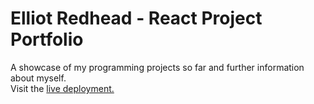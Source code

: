 # Elliot Redhead - React Project Portfolio

A showcase of my programming projects so far and further information about myself.  
Visit the [live deployment.](https://www.elliotredhead.com)

